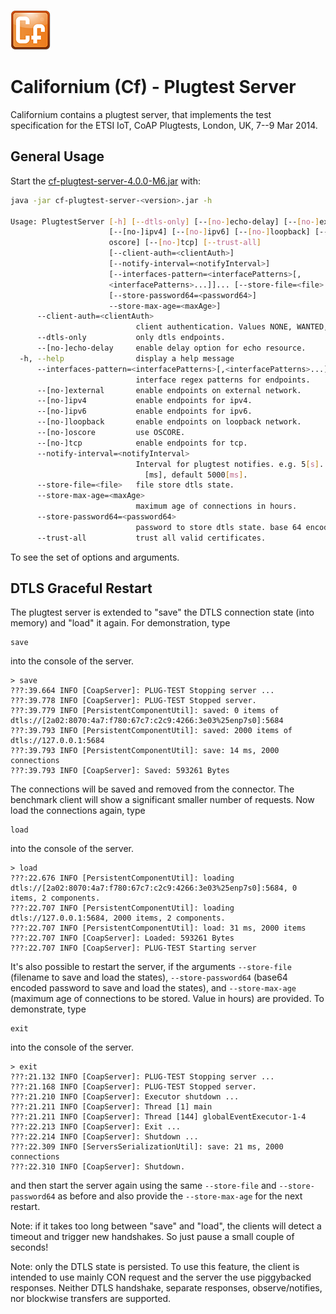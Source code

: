 ![Californium logo](../../cf_64.png)

# Californium (Cf) - Plugtest Server

Californium contains a plugtest server, that implements the test specification for the ETSI IoT, CoAP Plugtests, London, UK, 7--9 Mar 2014.

## General Usage

Start the [cf-plugtest-server-4.0.0-M6.jar](https://repo.eclipse.org/content/repositories/californium-releases/org/eclipse/californium/cf-plugtest-server/4.0.0-M6/cf-plugtest-server-4.0.0-M6.jar) with:

```sh
java -jar cf-plugtest-server-<version>.jar -h

Usage: PlugtestServer [-h] [--dtls-only] [--[no-]echo-delay] [--[no-]external]
                      [--[no-]ipv4] [--[no-]ipv6] [--[no-]loopback] [--[no-]
                      oscore] [--[no-]tcp] [--trust-all]
                      [--client-auth=<clientAuth>]
                      [--notify-interval=<notifyInterval>]
                      [--interfaces-pattern=<interfacePatterns>[,
                      <interfacePatterns>...]]... [--store-file=<file>
                      [--store-password64=<password64>]
                      --store-max-age=<maxAge>]
      --client-auth=<clientAuth>
                            client authentication. Values NONE, WANTED, NEEDED.
      --dtls-only           only dtls endpoints.
      --[no-]echo-delay     enable delay option for echo resource.
  -h, --help                display a help message
      --interfaces-pattern=<interfacePatterns>[,<interfacePatterns>...]
                            interface regex patterns for endpoints.
      --[no-]external       enable endpoints on external network.
      --[no-]ipv4           enable endpoints for ipv4.
      --[no-]ipv6           enable endpoints for ipv6.
      --[no-]loopback       enable endpoints on loopback network.
      --[no-]oscore         use OSCORE.
      --[no-]tcp            enable endpoints for tcp.
      --notify-interval=<notifyInterval>
                            Interval for plugtest notifies. e.g. 5[s]. Minimum 5
                              [ms], default 5000[ms].
      --store-file=<file>   file store dtls state.
      --store-max-age=<maxAge>
                            maximum age of connections in hours.
      --store-password64=<password64>
                            password to store dtls state. base 64 encoded.
      --trust-all           trust all valid certificates.
```

To see the set of options and arguments.

## DTLS Graceful Restart

The plugtest server is extended to "save" the DTLS connection state (into memory) and "load" it again. For demonstration, type

```
save
```

into the console of the server.

```
> save
???:39.664 INFO [CoapServer]: PLUG-TEST Stopping server ...
???:39.778 INFO [CoapServer]: PLUG-TEST Stopped server.
???:39.779 INFO [PersistentComponentUtil]: saved: 0 items of dtls://[2a02:8070:4a7:f780:67c7:c2c9:4266:3e03%25enp7s0]:5684
???:39.793 INFO [PersistentComponentUtil]: saved: 2000 items of dtls://127.0.0.1:5684
???:39.793 INFO [PersistentComponentUtil]: save: 14 ms, 2000 connections
???:39.793 INFO [CoapServer]: Saved: 593261 Bytes
```

The connections will be saved and removed from the connector. The benchmark client will show a significant smaller number of requests. Now load the connections again, type

```
load
```

into the console of the server.

```
> load
???:22.676 INFO [PersistentComponentUtil]: loading dtls://[2a02:8070:4a7:f780:67c7:c2c9:4266:3e03%25enp7s0]:5684, 0 items, 2 components.
???:22.707 INFO [PersistentComponentUtil]: loading dtls://127.0.0.1:5684, 2000 items, 2 components.
???:22.707 INFO [PersistentComponentUtil]: load: 31 ms, 2000 items
???:22.707 INFO [CoapServer]: Loaded: 593261 Bytes
???:22.707 INFO [CoapServer]: PLUG-TEST Starting server
```

It's also possible to restart the server, if the arguments `--store-file` (filename to save and load the states), `--store-password64` (base64 encoded password to save and load the states), and `--store-max-age` (maximum age of connections to be stored. Value in hours) are provided. To demonstrate, type

```
exit
```

into the console of the server.

```
> exit
???:21.132 INFO [CoapServer]: PLUG-TEST Stopping server ...
???:21.168 INFO [CoapServer]: PLUG-TEST Stopped server.
???:21.210 INFO [CoapServer]: Executor shutdown ...
???:21.211 INFO [CoapServer]: Thread [1] main
???:21.211 INFO [CoapServer]: Thread [144] globalEventExecutor-1-4
???:22.213 INFO [CoapServer]: Exit ...
???:22.214 INFO [CoapServer]: Shutdown ...
???:22.309 INFO [ServersSerializationUtil]: save: 21 ms, 2000 connections
???:22.310 INFO [CoapServer]: Shutdown.
```

and then start the server again using the same `--store-file` and `--store-password64` as before and also provide the `--store-max-age` for the next restart.

Note: if it takes too long between "save" and "load", the clients will detect a timeout and trigger new handshakes. So just pause a small couple of seconds!

Note: only the DTLS state is persisted. To use this feature, the client is intended to use mainly CON request and the server the use piggybacked responses. Neither DTLS handshake, separate responses, observe/notifies, nor blockwise transfers are supported.
